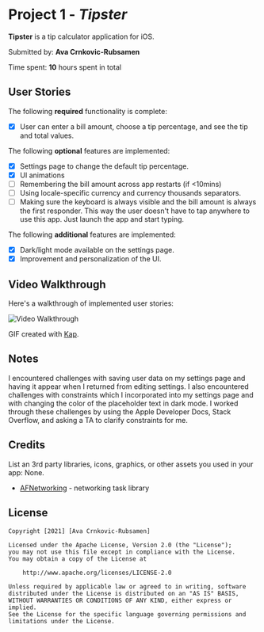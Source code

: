 # Project 1 - *Tipster*

**Tipster** is a tip calculator application for iOS.

Submitted by: **Ava Crnkovic-Rubsamen**

Time spent: **10** hours spent in total

## User Stories

The following **required** functionality is complete:

* [X] User can enter a bill amount, choose a tip percentage, and see the tip and total values.

The following **optional** features are implemented:

* [X] Settings page to change the default tip percentage.
* [X] UI animations
* [ ] Remembering the bill amount across app restarts (if <10mins)
* [ ] Using locale-specific currency and currency thousands separators.
* [ ] Making sure the keyboard is always visible and the bill amount is always the first responder. This way the user doesn't have to tap anywhere to use this app. Just launch the app and start typing.

The following **additional** features are implemented:

- [X] Dark/light mode available on the settings page.
- [X] Improvement and personalization of the UI.

## Video Walkthrough

Here's a walkthrough of implemented user stories:

![Video Walkthrough](https://i.imgur.com/kkxoKuc.gif)


GIF created with [Kap](https://getkap.co/).

## Notes

I encountered challenges with saving user data on my settings page and having it appear when I returned from editing settings. I also encountered challenges with constraints which I incorporated into my settings page and with changing the color of the placeholder text in dark mode. I worked through these challenges by using the Apple Developer Docs, Stack Overflow, and asking a TA to clarify constraints for me.

## Credits

List an 3rd party libraries, icons, graphics, or other assets you used in your app: None.

- [AFNetworking](https://github.com/AFNetworking/AFNetworking) - networking task library

## License

    Copyright [2021] [Ava Crnkovic-Rubsamen]

    Licensed under the Apache License, Version 2.0 (the "License");
    you may not use this file except in compliance with the License.
    You may obtain a copy of the License at

        http://www.apache.org/licenses/LICENSE-2.0

    Unless required by applicable law or agreed to in writing, software
    distributed under the License is distributed on an "AS IS" BASIS,
    WITHOUT WARRANTIES OR CONDITIONS OF ANY KIND, either express or implied.
    See the License for the specific language governing permissions and
    limitations under the License.
